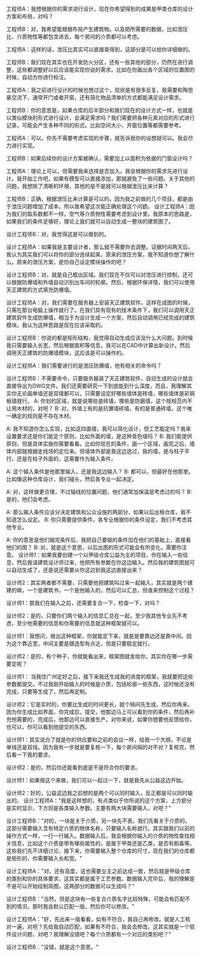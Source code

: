 工程师A：我想根据你的需求进行设计，现在你希望得到的成果是甲类仓库的设计方案和布局，对吗？

工程师B：对，我希望能根据布局产生建筑物。以及把所需要的数据，比如泄压比、介质物性等都包含进去，每个房间的介质都可以考虑。

工程师A：这样的话，泄压比其实可以直接查得到，这部分是可以给你详细做的。

工程师B：我们现在其实也在开发防火分区，还有一些其他的部分，仍然在进行调整，这些都调整好以后应该能实现你说的需求。比如在你画出各个区域的位置图的时候，自动为你进行标注。

工程师A：我之前进行设计的时候也想过这个，现状是有很多反复。我需要和陶思豪交流下，通常开门或者开窗，还有简化物品清单的方式都能满足设计需求。

工程师B：你的意思是，如果仓库的后半部分和我们现在的设计方式一样，也就是以类似模块的形式进行设计，会满足需求吗？我们需要把各种元素对应的形式进行记录，可能会产生多种不同的形式。比如空间大小、开窗位置等都需要参考。

工程师A：可以。你先不需要考虑实现的步骤，就告诉我你的设想就可以。我会尽力进行实现。

工程师B：如果后续你的设计方案被确认，需要加上以面积为依据的门窗设计吗？

工程师A：理论上可以，但需要我来选择是否加入。我会根据你的需求先进行设计。我开始工作吧，如果有模型可以直接添加，那就避免了一些问题。关于其他的问题，我想除了清晰的环境，其他的是不是就可以根据泄压比来计算？

工程师B：正确，根据泄压比来计算是可以的。因为我之前做的几个项目，都是由于泄压问题增加了成本。所以我希望这次能正确处理这个问题。
设计工程师A：因为我们的取系数都不一样。空气等介质物性需要考虑到设计里。我原本的思路是，如果我们的条件足够好，理论上我们就可以自动生成一整块的建筑图了。

设计工程师B：对，我觉得这是可以做到的。

设计工程师A：如果我是主要设计者，那么就不需要你去调整。证据时间两天后，我认为其实我们可以将你的部分连续起来。原来的泄压方案，我不知道你想了解什么。原来的泄压方案，是你自己设定模块操作的吧？

设计工程师B：对，就是自己框出区域。我们现在不仅可以对泄压进行控制，还可以根据防爆墙和外墙自动识别出车间的轮廓。然后，根据环保详情，我们可以使用天正建筑的方式填充防爆墙。

设计工程师A：对，我们需要在服务器上安装天正建筑软件。这样在成图的时候，只需在那台电脑上操作就行了。在我们具有现有的技术条件下，我们可以调用天正建筑软件生成防爆墙，相当于为设计生成一个方案，然后自动调用已经完成的建筑模块。我认为这种思路是现在应该采取的。

设计工程师B：你说的都是矩形结构，我觉得自动生成应该没什么大问题。到时候我只需要输入长宽，然后根据面积等信息，我可以在CAD中计算出新设计。然后调用天正建筑的防爆墙模块，这应该是可以操作的。

设计工程师A：我们需要进行的是泄压防爆墙，他有相关的命令吗？

设计工程师B：不需要命令，只要服务器装了天正建筑软件，自动生成的设计就会直接导出为DWG文件。我们还需要研究一下到底能到什么深度，而且，我理解其实你无论画单墙还是双墙都可以，只需要设定好哪些墙体是砖墙，哪些墙体是彩钢板墙就行。
A: 你划的区域，就是说哪些是砖墙，哪些是防磨墙，这个按规范内不让用木材的，对吧？
B: 对，外墙上有的是抗爆墙砖墙，有的是普通砖墙，这个唯一确定的规则是不存在木材。

A: 我不知道你怎么实现，比如这四面墙，我可以简化设计，但工艺能定吗？我来设置要求还是你们能定个原则，比如外面的墙，是这种青色墙吗？
B: 我们能提供原则，但是具体实施你需要看看。比如你现在的条件，画一个区域，画完之后，墙体内部就根据走线场的定位来。但墙体外部是我这边选过，我的墙，是与柱子平行，还是在柱子外面的，这需要作为输入条件。

A: 这个输入条件是他那里输入，还是我这边输入？
B: 都可以，但最好在他那里。比如像这种仓库设计，我们碰头，然后各专业一起决定。

A: 对，这样做更合理，不过轴线的位置问题，他们通常加保温层考虑过的吗？
B: 是的，他们会考虑。

A: 那么输入条件应该分决定建筑和公众设施的两部分，如果以后出租仓库，我不知道怎么设定。
B: 你只需要提供条件，各专业根据你的条件设定，我们不考虑其他专业。

A: 你的意思是他们输完条件后，我把自己要输的条件加在他们的基础上，直接看他们的图？
B: 对，就是这个意思，以后出图的形式可能会有所变化，需要你注意。
设计师1：如果我要创建一个以甲级仓库公益为主的项目，你在输入一些信息，然后我请建筑设计师过来，他把所有参数在你这边输入。然后我的建筑图就可以自动生成了，还是说还需要从你这边到我这边直接出来？

设计师2：其实两者都不需要，只需要他把建筑叫过来一起输入，其实就是两个建建的嘛，一个是建筑书，一个是他输入的，然后可以汇总，但谁来控制这个过程？

设计师1：那我们在输入之后，还需要复合一下，检查一下，对吗？

设计师2：是的，只要你们两个输入的信息汇总在一起，至少我其他专业先不考虑，至少他需要的信息和你需要的信息就这种框架就可以。

设计师1：我想问，做出这种框架，你就能定下来，就是是要靠边还是靠中间。因为这个靠近宽，中间主要是跟造型有点近，但是只要稳定就行。

设计师2：是的，有个种子，你就能看出来，框架图就发给你，其实你在哪一步需要定呢？

设计师1： 当我住广州定好之后，接下来我还生成我的进度的框架，我就要把这些参数都提交。不过我刚开始输入的时候是介质，包括轮廓一些东西，这时候还没有完成，只要等生成了，然后再定制。

设计师2：它是实时的，你要比生成的时间更长，就个隔间先生成，然后你再来。因为你生成比如界面，你完成后，提交，他那边马上可以看到你的条件，然后再补充他需要的，完成后，他那边可以直接生产。对你来说，如果你想要他反馈给你，也可以，你可以看到他提交的东西。

设计师1：其实说白了就是你的供应要和之前的会议一样，给我一个大纲，不论是单线还是双线。因为我有一步就是要复核一下，每个房间隔的对不对？复核完，然后看一下我的要求。

设计师2：是的，然后你还能看到底是不是符合你的要求。

设计师1：如果按这个来做，我们可以一起过一下，就是我先从公益这边开始。

设计师2：好的，公益这边我之前想的是两个可以同时输入，反正都是可以同时输出的。
设计工程师A："我是这样想的，有点类似于你所说的这个方案，上方部分是实时显示，下方则是各类输入参数。主要有两大块需要输入，对吧？"

设计工程师B："对的，一块是关于介质，另一块先不表。我们先看关于介质的，这部分需要输入含有特定介质的物体名称，只要输入名称就行。其实跟我们以前的操作方式一样，一行一行输入。数据输入后，我会根据你输入的介质的物性查找相关信息，比如这个介质是带有哪些属性的，是属于甲类还是乙类，是否有剧毒等。这些我们先不详细讨论，接下来，你需要输入整个仓库的尺寸，现在我们的仓库都是矩形的，你需要输入长和宽。"

设计工程师A："对，还有高度，这也需要业主之前达成一致，然后就是甲级仓库的类别和你的具体要求，这其实都是属于工艺参数。数据输入完毕后，我的理解是不是可以开始绘制简图，这两部分的数据可以生成吗？"

设计工程师B："当然，但是这块有一些复合介质名字比较特殊，可能会有匹配不到的情况，那时我会默认匹配一版，然后你可以修改。"

设计工程师A："好，先出来一版看看，如有不符合，我自己再修改。就是人工核对一遍，对吧？先给我自动匹配，如果有不符合，我会去修改。这其实就是一个软件设计问题，对吧？我理解没错吧？每个介质都有一个对应的类别吧？"

设计工程师B："没错，就是这个意思。"

